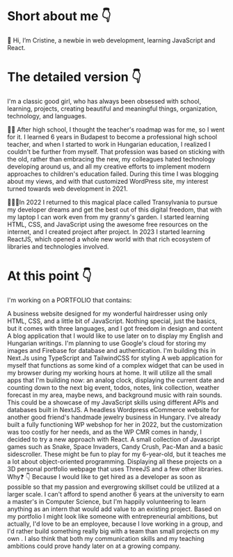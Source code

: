 # Short about me 👇
👋 Hi, I’m Cristine, a newbie in web development, learning JavaScript and React.

# The detailed version 👇
I'm a classic good girl, who has always been obsessed with school, learning, projects, creating beautiful and meaningful things, organization, technology, and languages.

👩‍🏫 After high school, I thought the teacher's roadmap was for me, so I went for it. I learned 6 years in Budapest to become a professional high school teacher, and when I started to work in Hungarian education, I realized I couldn't be further from myself. That profession was based on sticking with the old, rather than embracing the new, my colleagues hated technology developing around us, and all my creative efforts to implement modern approaches to children's education failed. During this time I was blogging about my views, and with that customized WordPress site, my interest turned towards web development in 2021.

👩🏽‍💻In 2022 I returned to this magical place called Transylvania to pursue my developer dreams and get the best out of this digital freedom, that with my laptop I can work even from my granny's garden. I started learning HTML, CSS, and JavaScript using the awesome free resources on the internet, and I created project after project. In 2023 I started learning ReactJS, which opened a whole new world with that rich ecosystem of libraries and technologies involved.

# At this point 👇
I'm working on a PORTFOLIO that contains:

A business website designed for my wonderful hairdresser using only HTML, CSS, and a little bit of JavaScript. Nothing special, just the basics, but it comes with three languages, and I got freedom in design and content
A blog application that I would like to use later on to display my English and Hungarian writings. I'm planning to use Google's cloud for storing my images and Firebase for database and authentication. I'm building this in Next.Js using TypeScript and TailwindCSS for styling
A web application for myself that functions as some kind of a complex widget that can be used in my browser during my working hours at home. It will utilize all the small apps that I'm building now: an analog clock, displaying the current date and counting down to the next big event, todos, notes, link collection, weather forecast in my area, maybe news, and background music with rain sounds. This could be a showcase of my JavaScript skills using different APIs and databases built in NextJS.
A headless Wordpress eCommerce website for another good friend's handmade jewelry business in Hungary. I've already built a fully functioning WP webshop for her in 2022, but the customization was too costly for her needs, and as the WP CMR comes in handy, I decided to try a new approach with React.
A small collection of Javascript games such as Snake, Space Invaders, Candy Crush, Pac-Man and a basic sidescroller. These might be fun to play for my 6-year-old, but it teaches me a lot about object-oriented programming.
Displaying all these projects on a 3D personal portfolio webpage that uses ThreeJS and a few other libraries.
Why❓ 👇
Because I would like to get hired as a developer as soon as possible so that my passion and evergrowing skillset could be utilized at a larger scale. I can't afford to spend another 6 years at the university to earn a master's in Computer Science, but I'm happily volunteering to learn anything as an intern that would add value to an existing project. Based on my portfolio I might look like someone with entrepreneurial ambitions, but actually, I'd love to be an employee, because I love working in a group, and I'd rather build something really big with a team than small projects on my own . I also think that both my communication skills and my teaching ambitions could prove handy later on at a growing company.
